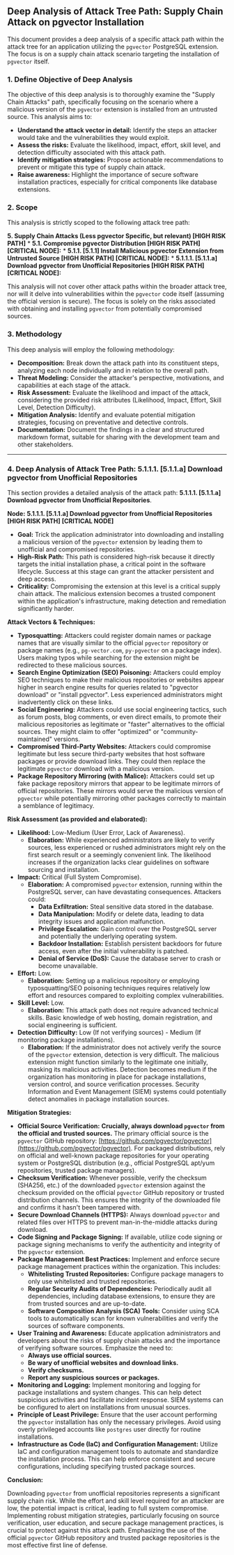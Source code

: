 ## Deep Analysis of Attack Tree Path: Supply Chain Attack on pgvector Installation

This document provides a deep analysis of a specific attack path within the attack tree for an application utilizing the `pgvector` PostgreSQL extension. The focus is on a supply chain attack scenario targeting the installation of `pgvector` itself.

### 1. Define Objective of Deep Analysis

The objective of this deep analysis is to thoroughly examine the "Supply Chain Attacks" path, specifically focusing on the scenario where a malicious version of the `pgvector` extension is installed from an untrusted source. This analysis aims to:

* **Understand the attack vector in detail:**  Identify the steps an attacker would take and the vulnerabilities they would exploit.
* **Assess the risks:** Evaluate the likelihood, impact, effort, skill level, and detection difficulty associated with this attack path.
* **Identify mitigation strategies:**  Propose actionable recommendations to prevent or mitigate this type of supply chain attack.
* **Raise awareness:**  Highlight the importance of secure software installation practices, especially for critical components like database extensions.

### 2. Scope

This analysis is strictly scoped to the following attack tree path:

**5. Supply Chain Attacks (Less pgvector Specific, but relevant) [HIGH RISK PATH]**
    * **5.1. Compromise pgvector Distribution [HIGH RISK PATH] [CRITICAL NODE]:**
        * **5.1.1. [5.1.1] Install Malicious pgvector Extension from Untrusted Source [HIGH RISK PATH] [CRITICAL NODE]:**
            * **5.1.1.1. [5.1.1.a] Download pgvector from Unofficial Repositories [HIGH RISK PATH] [CRITICAL NODE]:**

This analysis will not cover other attack paths within the broader attack tree, nor will it delve into vulnerabilities within the `pgvector` code itself (assuming the official version is secure). The focus is solely on the risks associated with obtaining and installing `pgvector` from potentially compromised sources.

### 3. Methodology

This deep analysis will employ the following methodology:

* **Decomposition:** Break down the attack path into its constituent steps, analyzing each node individually and in relation to the overall path.
* **Threat Modeling:**  Consider the attacker's perspective, motivations, and capabilities at each stage of the attack.
* **Risk Assessment:**  Evaluate the likelihood and impact of the attack, considering the provided risk attributes (Likelihood, Impact, Effort, Skill Level, Detection Difficulty).
* **Mitigation Analysis:**  Identify and evaluate potential mitigation strategies, focusing on preventative and detective controls.
* **Documentation:**  Document the findings in a clear and structured markdown format, suitable for sharing with the development team and other stakeholders.

---

### 4. Deep Analysis of Attack Tree Path: 5.1.1.1. [5.1.1.a] Download pgvector from Unofficial Repositories

This section provides a detailed analysis of the attack path: **5.1.1.1. [5.1.1.a] Download pgvector from Unofficial Repositories**.

**Node:** **5.1.1.1. [5.1.1.a] Download pgvector from Unofficial Repositories [HIGH RISK PATH] [CRITICAL NODE]**

* **Goal:** Trick the application administrator into downloading and installing a malicious version of the `pgvector` extension by leading them to unofficial and compromised repositories.
* **High-Risk Path:** This path is considered high-risk because it directly targets the initial installation phase, a critical point in the software lifecycle. Success at this stage can grant the attacker persistent and deep access.
* **Criticality:**  Compromising the extension at this level is a critical supply chain attack. The malicious extension becomes a trusted component within the application's infrastructure, making detection and remediation significantly harder.

**Attack Vectors & Techniques:**

* **Typosquatting:** Attackers could register domain names or package names that are visually similar to the official `pgvector` repository or package names (e.g., `pg-vector.com`, `py-pgvector` on a package index). Users making typos while searching for the extension might be redirected to these malicious sources.
* **Search Engine Optimization (SEO) Poisoning:** Attackers could employ SEO techniques to make their malicious repositories or websites appear higher in search engine results for queries related to "pgvector download" or "install pgvector". Less experienced administrators might inadvertently click on these links.
* **Social Engineering:** Attackers could use social engineering tactics, such as forum posts, blog comments, or even direct emails, to promote their malicious repositories as legitimate or "faster" alternatives to the official sources. They might claim to offer "optimized" or "community-maintained" versions.
* **Compromised Third-Party Websites:** Attackers could compromise legitimate but less secure third-party websites that host software packages or provide download links. They could then replace the legitimate `pgvector` download with a malicious version.
* **Package Repository Mirroring (with Malice):** Attackers could set up fake package repository mirrors that appear to be legitimate mirrors of official repositories. These mirrors would serve the malicious version of `pgvector` while potentially mirroring other packages correctly to maintain a semblance of legitimacy.

**Risk Assessment (as provided and elaborated):**

* **Likelihood:** Low-Medium (User Error, Lack of Awareness).
    * **Elaboration:** While experienced administrators are likely to verify sources, less experienced or rushed administrators might rely on the first search result or a seemingly convenient link. The likelihood increases if the organization lacks clear guidelines on software sourcing and installation.
* **Impact:** Critical (Full System Compromise).
    * **Elaboration:** A compromised `pgvector` extension, running within the PostgreSQL server, can have devastating consequences. Attackers could:
        * **Data Exfiltration:** Steal sensitive data stored in the database.
        * **Data Manipulation:** Modify or delete data, leading to data integrity issues and application malfunction.
        * **Privilege Escalation:** Gain control over the PostgreSQL server and potentially the underlying operating system.
        * **Backdoor Installation:** Establish persistent backdoors for future access, even after the initial vulnerability is patched.
        * **Denial of Service (DoS):**  Cause the database server to crash or become unavailable.
* **Effort:** Low.
    * **Elaboration:** Setting up a malicious repository or employing typosquatting/SEO poisoning techniques requires relatively low effort and resources compared to exploiting complex vulnerabilities.
* **Skill Level:** Low.
    * **Elaboration:**  This attack path does not require advanced technical skills. Basic knowledge of web hosting, domain registration, and social engineering is sufficient.
* **Detection Difficulty:** Low (If not verifying sources) - Medium (If monitoring package installations).
    * **Elaboration:** If the administrator does not actively verify the source of the `pgvector` extension, detection is very difficult. The malicious extension might function similarly to the legitimate one initially, masking its malicious activities. Detection becomes medium if the organization has monitoring in place for package installations, version control, and source verification processes. Security Information and Event Management (SIEM) systems could potentially detect anomalies in package installation sources.

**Mitigation Strategies:**

* **Official Source Verification:** **Crucially, always download `pgvector` from the official and trusted sources.**  The primary official source is the `pgvector` GitHub repository: [https://github.com/pgvector/pgvector](https://github.com/pgvector/pgvector).  For packaged distributions, rely on official and well-known package repositories for your operating system or PostgreSQL distribution (e.g., official PostgreSQL apt/yum repositories, trusted package managers).
* **Checksum Verification:**  Whenever possible, verify the checksum (SHA256, etc.) of the downloaded `pgvector` extension against the checksum provided on the official `pgvector` GitHub repository or trusted distribution channels. This ensures the integrity of the downloaded file and confirms it hasn't been tampered with.
* **Secure Download Channels (HTTPS):** Always download `pgvector` and related files over HTTPS to prevent man-in-the-middle attacks during download.
* **Code Signing and Package Signing:**  If available, utilize code signing or package signing mechanisms to verify the authenticity and integrity of the `pgvector` extension.
* **Package Management Best Practices:** Implement and enforce secure package management practices within the organization. This includes:
    * **Whitelisting Trusted Repositories:**  Configure package managers to only use whitelisted and trusted repositories.
    * **Regular Security Audits of Dependencies:**  Periodically audit all dependencies, including database extensions, to ensure they are from trusted sources and are up-to-date.
    * **Software Composition Analysis (SCA) Tools:**  Consider using SCA tools to automatically scan for known vulnerabilities and verify the sources of software components.
* **User Training and Awareness:**  Educate application administrators and developers about the risks of supply chain attacks and the importance of verifying software sources. Emphasize the need to:
    * **Always use official sources.**
    * **Be wary of unofficial websites and download links.**
    * **Verify checksums.**
    * **Report any suspicious sources or packages.**
* **Monitoring and Logging:** Implement monitoring and logging for package installations and system changes. This can help detect suspicious activities and facilitate incident response. SIEM systems can be configured to alert on installations from unusual sources.
* **Principle of Least Privilege:**  Ensure that the user account performing the `pgvector` installation has only the necessary privileges. Avoid using overly privileged accounts like `postgres` user directly for routine installations.
* **Infrastructure as Code (IaC) and Configuration Management:**  Utilize IaC and configuration management tools to automate and standardize the installation process. This can help enforce consistent and secure configurations, including specifying trusted package sources.

**Conclusion:**

Downloading `pgvector` from unofficial repositories represents a significant supply chain risk. While the effort and skill level required for an attacker are low, the potential impact is critical, leading to full system compromise.  Implementing robust mitigation strategies, particularly focusing on source verification, user education, and secure package management practices, is crucial to protect against this attack path. Emphasizing the use of the official `pgvector` GitHub repository and trusted package repositories is the most effective first line of defense.